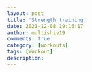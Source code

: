 ```yaml
---
layout: post
title: 'Strength training'
date: 2021-12-08 19:16:17
author: multishiv19
comments: true
category: [workouts]
tags: [Workout]
description: 
---
```


<div width='100%' class='strava-embed-placeholder' data-embed-type='activity' data-embed-id='6357360806'></div>
<script src='https://strava-embeds.com/embed.js'></script>
